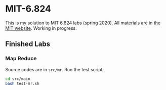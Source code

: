 # MIT-6.824

This is my solution to MIT 6.824 labs (spring 2020). All materials are in [the MIT website](http://nil.csail.mit.edu/6.824/2020/schedule.html).
Working in progress.

## Finished Labs

### Map Reduce

Source codes are in `src/mr`.
Run the test script:

```bash
cd src/main
bash test-mr.sh
```
